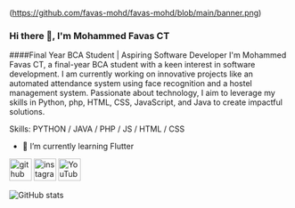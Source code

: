 (https://github.com/favas-mohd/favas-mohd/blob/main/banner.png)
### Hi there 👋, I'm Mohammed Favas CT
####Final Year BCA Student | Aspiring Software Developer
I'm Mohammed Favas CT, a final-year BCA student with a keen interest in software development. I am currently working on innovative projects like an automated attendance system using face recognition and a hostel management system. Passionate about technology, I aim to leverage my skills in Python, php, HTML, CSS, JavaScript, and Java to create impactful solutions.

Skills: PYTHON / JAVA / PHP / JS / HTML / CSS

- 🌱 I’m currently learning Flutter 


[<img src='https://cdn.jsdelivr.net/npm/simple-icons@3.0.1/icons/github.svg' alt='github' height='40'>](https://github.com/favas-mohd)  [<img src='https://cdn.jsdelivr.net/npm/simple-icons@3.0.1/icons/instagram.svg' alt='instagram' height='40'>](https://www.instagram.com/favaz_mohd__/)  [<img src='https://cdn.jsdelivr.net/npm/simple-icons@3.0.1/icons/youtube.svg' alt='YouTube' height='40'>](https://www.youtube.com/channel/@ByteCatalyst3)  

![GitHub stats](https://github-readme-stats.vercel.app/api?username=favas-mohd&show_icons=true)  

